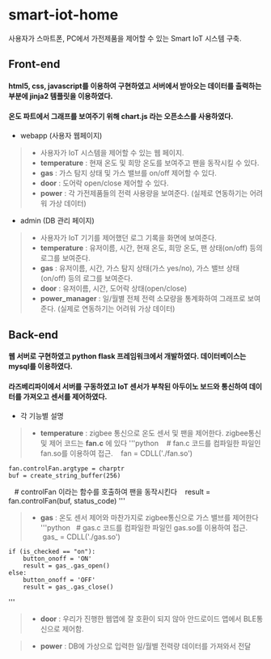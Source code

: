 # smart-iot-home 
 
사용자가 스마트폰, PC에서 가전제품을 제어할 수 있는 Smart IoT 시스템 구축.

## Front-end
#### html5, css, javascript를 이용하여 구현하였고 서버에서 받아오는 데이터를 출력하는 부분에 jinja2 템플릿을 이용하였다. 
#### 온도 파트에서 그래프를 보여주기 위해 chart.js 라는 오픈소스를 사용하였다. 

- webapp (사용자 웹페이지)
>- 사용자가 IoT 시스템을 제어할 수 있는 웹 페이지.
>- **temperature** : 현재 온도 및 희망 온도를 보여주고 팬을 동작시킬 수 있다.
>- **gas** : 가스 탐지 상태 및 가스 밸브를 on/off 제어할 수 있다.
>- **door** : 도어락 open/close 제어할 수 있다.
>- **power** : 각 가전제품들의 전력 사용량을 보여준다. (실제로 연동하기는 어려워 가상 데이터)

- admin (DB 관리 페이지)
>- 사용자가 IoT 기기를 제어했던 로그 기록을 화면에 보여준다. 
>- **temperature** : 유저이름, 시간, 현재 온도, 희망 온도, 팬 상태(on/off) 등의 로그를 보여준다.
>- **gas** : 유저이름, 시간, 가스 탐지 상태(가스 yes/no), 가스 밸브 상태(on/off) 등의 로그를 보여준다.
>- **door** : 유저이름, 시간, 도어락 상태(open/close)
>- **power_manager** : 일/월별 전체 전력 소모량을 통계화하여 그래프로 보여준다.  (실제로 연동하기는 어려워 가상 데이터)



## Back-end
#### 웹 서버로 구현하였고 python flask 프레임워크에서 개발하였다. 데이터베이스는 mysql를 이용하였다. 
#### 라즈베리파이에서 서버를 구동하였고 IoT 센서가 부착된 아두이노 보드와 통신하여 데이터를 가져오고 센서를 제어하였다. 

- 각 기능별 설명
>- **temperature** : zigbee 통신으로 온도 센서 및 팬을 제어한다. zigbee통신 및 제어 코드는 **fan.c** 에 있다
'''python
    # fan.c 코드를 컴파일한 파일인 fan.so를 이용하여 접근.
    fan = CDLL('./fan.so')
    
    fan.controlFan.argtype = charptr
    buf = create_string_buffer(256)
    # controlFan 이라는 함수를 호출하여 팬을 동작시킨다
    result = fan.controlFan(buf, status_code) 
'''

>- **gas** : 온도 센서 제어와 마찬가지로 zigbee통신으로 가스 밸브를 제어한다 
'''python
    # gas.c 코드를 컴파일한 파일인 gas.so를 이용하여 접근.
    gas_ = CDLL('./gas.so')
    
    if (is_checked == "on"):
        button_onoff = 'ON'
        result = gas_.gas_open()
    else:
        button_onoff = 'OFF'
        result = gas_.gas_close()
'''

>- **door** : 우리가 진행한 웹앱에 잘 호환이 되지 않아 안드로이드 앱에서 BLE통신으로 제어함.

>- **power** : DB에 가상으로 입력한 일/월별 전력량 데이터를 가져와서 전달

